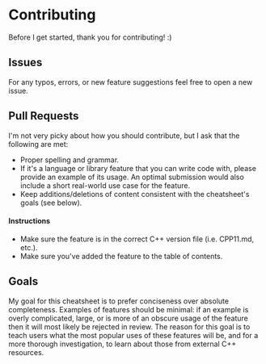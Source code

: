 # Contributing

Before I get started, thank you for contributing! :)

## Issues

For any typos, errors, or new feature suggestions feel free to open a new issue.

## Pull Requests

I'm not very picky about how you should contribute, but I ask that the following are met:

- Proper spelling and grammar.
- If it's a language or library feature that you can write code with, please provide an
  example of its usage. An optimal submission would also include a short real-world use case for the feature.
- Keep additions/deletions of content consistent with the cheatsheet's goals (see below).

#### Instructions

- Make sure the feature is in the correct C++ version file (i.e. CPP11.md, etc.).
- Make sure you've added the feature to the table of contents.

## Goals

My goal for this cheatsheet is to prefer conciseness over absolute completeness. Examples of features should be minimal: if an example is overly complicated, large, or is more of an obscure usage of the feature then it will most likely be rejected in review. The reason for this goal is to teach users what the most popular uses of these features will be, and for a more thorough investigation, to learn about those from external C++ resources.
